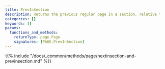 ```yaml
---
title: PrevInSection
description: Returns the previous regular page in a section, relative to the given page.
categories: []
keywords: []
params:
  functions_and_methods:
    returnType: page.Page
    signatures: [PAGE.PrevInSection]
---
```


{{% include "/docs/_common/methods/page/nextinsection-and-previnsection.md" %}}
